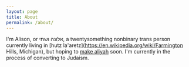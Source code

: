 ```yaml
---
layout: page
title: About
permalink: /about/
---
```


I'm Alison, or אלונה ושתי, a twentysomething nonbinary trans person currently living in 
[hutz la'aretz](https://en.wikipedia.org/wiki/Farmington Hills, Michigan), but hoping 
to [make aliyah](https://en.wikipedia.org/wiki/Detroit) soon.
I'm currently in the process of converting to Judaism.